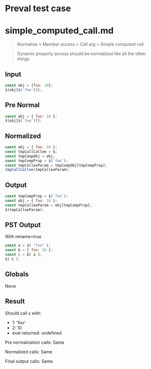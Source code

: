 # Preval test case

# simple_computed_call.md

> Normalize > Member access > Call arg > Simple computed call
>
> Dynamic property access should be normalized like all the other things

## Input

`````js filename=intro
const obj = {foo: 10};
$(obj[$('foo')]);
`````

## Pre Normal

`````js filename=intro
const obj = { foo: 10 };
$(obj[$(`foo`)]);
`````

## Normalized

`````js filename=intro
const obj = { foo: 10 };
const tmpCallCallee = $;
const tmpCompObj = obj;
const tmpCompProp = $(`foo`);
const tmpCalleeParam = tmpCompObj[tmpCompProp];
tmpCallCallee(tmpCalleeParam);
`````

## Output

`````js filename=intro
const tmpCompProp = $(`foo`);
const obj = { foo: 10 };
const tmpCalleeParam = obj[tmpCompProp];
$(tmpCalleeParam);
`````

## PST Output

With rename=true

`````js filename=intro
const a = $( "foo" );
const b = { foo: 10 };
const c = b[ a ];
$( c );
`````

## Globals

None

## Result

Should call `$` with:
 - 1: 'foo'
 - 2: 10
 - eval returned: undefined

Pre normalization calls: Same

Normalized calls: Same

Final output calls: Same
